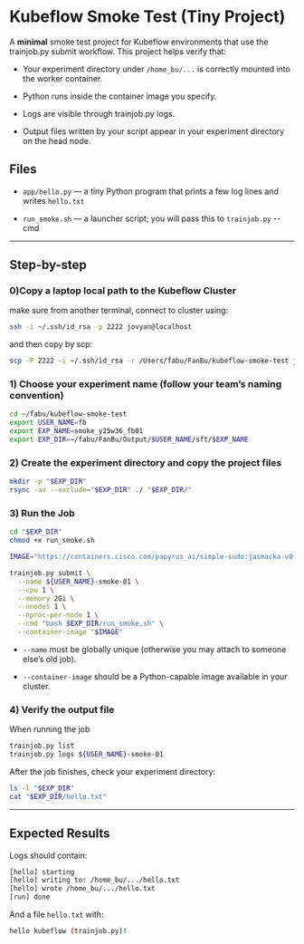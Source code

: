 # Kubeflow Smoke Test (Tiny Project)

A **minimal** smoke test project for Kubeflow environments that use the trainjob.py submit workflow.
This project helps verify that:

- Your experiment directory under `/home_bu/...` is correctly mounted into the worker container.

- Python runs inside the container image you specify.

- Logs are visible through trainjob.py logs.

- Output files written by your script appear in your experiment directory on the head node.

## Files
- `app/hello.py` — a tiny Python program that prints a few log lines and writes `hello.txt`

- `run_smoke.sh` — a launcher script; you will pass this to `trainjob.py` --cmd

---

## Step-by-step

### 0)Copy a laptop local path to the Kubeflow Cluster

make sure from another terminal, connect to cluster using:
```bash
ssh -i ~/.ssh/id_rsa -p 2222 jovyan@localhost
```

and then copy by scp:

```bash
scp -P 2222 -i ~/.ssh/id_rsa -r /Users/fabu/FanBu/kubeflow-smoke-test jovyan@localhost:/home/jovyan/fabu/
```


### 1) Choose your experiment name (follow your team’s naming convention)

```bash
cd ~/fabu/kubeflow-smoke-test
export USER_NAME=fb
export EXP_NAME=smoke_y25w36_fb01
export EXP_DIR=~/fabu/FanBu/Output/$USER_NAME/sft/$EXP_NAME
```

### 2) Create the experiment directory and copy the project files
```bash
mkdir -p "$EXP_DIR"
rsync -av --exclude="$EXP_DIR" ./ "$EXP_DIR/"
```

### 3) Run the Job
```bash
cd "$EXP_DIR"
chmod +x run_smoke.sh

IMAGE="https://containers.cisco.com/papyrus_ai/simple-sudo:jasmacka-v0.0.4"

trainjob.py submit \
  --name ${USER_NAME}-smoke-01 \
  --cpu 1 \
  --memory 2Gi \
  --nnodes 1 \
  --nproc-per-node 1 \
  --cmd "bash $EXP_DIR/run_smoke.sh" \
  --container-image "$IMAGE"
```
- `--name` must be globally unique (otherwise you may attach to someone else’s old job).

- `--container-image` should be a Python-capable image available in your cluster.

### 4) Verify the output file 
When running the job
```bash
trainjob.py list
trainjob.py logs ${USER_NAME}-smoke-01
```
After the job finishes, check your experiment directory:
```bash
ls -l "$EXP_DIR"
cat "$EXP_DIR/hello.txt"
```

---

## Expected Results
Logs should contain:
```bash
[hello] starting
[hello] writing to: /home_bu/.../hello.txt
[hello] wrote /home_bu/.../hello.txt
[run] done
```
And a file `hello.txt` with:
```bash
hello kubeflow (trainjob.py)!
```